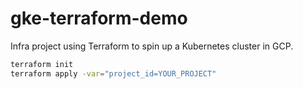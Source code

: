 # gke-terraform-demo
Infra project using Terraform to spin up a Kubernetes cluster in GCP.

```bash
terraform init
terraform apply -var="project_id=YOUR_PROJECT"

